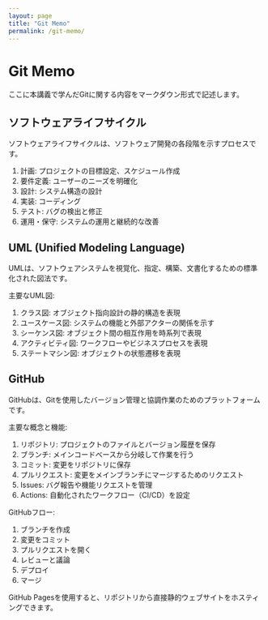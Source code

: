 ```yaml
---
layout: page
title: "Git Memo"
permalink: /git-memo/
---
```


# Git Memo

ここに本講義で学んだGitに関する内容をマークダウン形式で記述します。

## ソフトウェアライフサイクル

ソフトウェアライフサイクルは、ソフトウェア開発の各段階を示すプロセスです。

1. 計画: プロジェクトの目標設定、スケジュール作成
2. 要件定義: ユーザーのニーズを明確化
3. 設計: システム構造の設計
4. 実装: コーディング
5. テスト: バグの検出と修正
6. 運用・保守: システムの運用と継続的な改善

## UML (Unified Modeling Language)

UMLは、ソフトウェアシステムを視覚化、指定、構築、文書化するための標準化された図法です。

主要なUML図:

1. クラス図: オブジェクト指向設計の静的構造を表現
2. ユースケース図: システムの機能と外部アクターの関係を示す
3. シーケンス図: オブジェクト間の相互作用を時系列で表現
4. アクティビティ図: ワークフローやビジネスプロセスを表現
5. ステートマシン図: オブジェクトの状態遷移を表現

## GitHub

GitHubは、Gitを使用したバージョン管理と協調作業のためのプラットフォームです。

主要な概念と機能:

1. リポジトリ: プロジェクトのファイルとバージョン履歴を保存
2. ブランチ: メインコードベースから分岐して作業を行う
3. コミット: 変更をリポジトリに保存
4. プルリクエスト: 変更をメインブランチにマージするためのリクエスト
5. Issues: バグ報告や機能リクエストを管理
6. Actions: 自動化されたワークフロー（CI/CD）を設定

GitHubフロー:

1. ブランチを作成
2. 変更をコミット
3. プルリクエストを開く
4. レビューと議論
5. デプロイ
6. マージ

GitHub Pagesを使用すると、リポジトリから直接静的ウェブサイトをホスティングできます。
